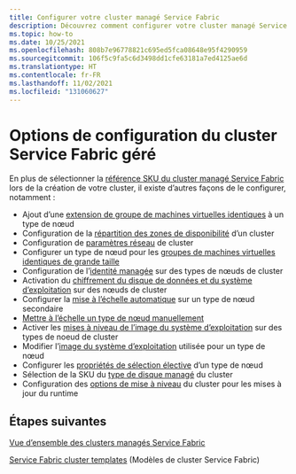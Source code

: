 ```yaml
---
title: Configurer votre cluster managé Service Fabric
description: Découvrez comment configurer votre cluster managé Service Fabric pour les mises à niveau automatiques du système d’exploitation, les règles de groupe de sécurité réseau et bien plus encore.
ms.topic: how-to
ms.date: 10/25/2021
ms.openlocfilehash: 808b7e96778821c695ed5fca08648e95f4290959
ms.sourcegitcommit: 106f5c9fa5c6d3498dd1cfe63181a7ed4125ae6d
ms.translationtype: HT
ms.contentlocale: fr-FR
ms.lasthandoff: 11/02/2021
ms.locfileid: "131060627"
---
```

# <a name="service-fabric-managed-cluster-configuration-options"></a>Options de configuration du cluster Service Fabric géré

En plus de sélectionner la [référence SKU du cluster managé Service Fabric](overview-managed-cluster.md#service-fabric-managed-cluster-skus) lors de la création de votre cluster, il existe d’autres façons de le configurer, notamment :

* Ajout d’une [extension de groupe de machines virtuelles identiques](how-to-managed-cluster-vmss-extension.md) à un type de nœud
* Configuration de la [répartition des zones de disponibilité](how-to-managed-cluster-availability-zones.md) d’un cluster
* Configuration de [paramètres réseau](how-to-managed-cluster-networking.md) de cluster
* Configurer un type de nœud pour les [groupes de machines virtuelles identiques de grande taille](how-to-managed-cluster-large-virtual-machine-scale-sets.md)
* Configuration de l’[identité managée](how-to-managed-identity-managed-cluster-virtual-machine-scale-sets.md) sur des types de nœuds de cluster
* Activation du [chiffrement du disque de données et du système d’exploitation](how-to-enable-managed-cluster-disk-encryption.md) sur des nœuds de cluster
* Configurer la [mise à l’échelle automatique](how-to-managed-cluster-autoscale.md) sur un type de nœud secondaire
* [Mettre à l’échelle un type de nœud manuellement](how-to-managed-cluster-modify-node-type.md#scale-a-node-type-manually-with-portal)
* Activer les [mises à niveau de l’image du système d’exploitation](how-to-managed-cluster-modify-node-type.md#enable-automatic-os-image-upgrades) sur des types de noeud de cluster
* Modifier l’[image du système d’exploitation](how-to-managed-cluster-modify-node-type.md#modify-the-os-image-for-a-node-type-with-portal) utilisée pour un type de nœud
* Configurer les [propriétés de sélection élective](how-to-managed-cluster-modify-node-type.md#configure-placement-properties-for-a-node-type-with-portal) d’un type de nœud
* Sélection de la SKU du [type de disque managé](how-to-managed-cluster-managed-disk.md) du cluster
* Configuration des [options de mise à niveau](how-to-managed-cluster-upgrades.md) du cluster pour les mises à jour du runtime


## <a name="next-steps"></a>Étapes suivantes

[Vue d’ensemble des clusters managés Service Fabric](overview-managed-cluster.md)

[Service Fabric cluster templates](https://github.com/Azure-Samples/service-fabric-cluster-templates) (Modèles de cluster Service Fabric)

